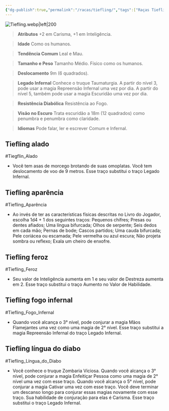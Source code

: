 ```yaml
---
{"dg-publish":true,"permalink":"/racas/tiefling/","tags":["Raças Tiefling"]}
---
```



![Tiefling.webp|left|200](/img/user/Arquivos/Tiefling.webp)

> **Atributos**
> +2 em Carisma, +1 em Inteligência.  

> **Idade**
> Como os humanos.  

> **Tendência Comum**
> Leal e Mau.  

> **Tamanho e Peso**
> Tamanho Médio. Físico como os humanos.  

> **Deslocamento**
> 9m (6 quadrados).  

> **Legado Infernal**
> Conhece o truque Taumaturgia. A partir do nível 3, pode usar a magia Repreensão Infernal uma vez por dia. A partir do nível 5, também pode usar a magia Escuridão uma vez por dia.

> **Resistência Diabólica**
> Resistência ao Fogo.

> **Visão no Escuro**
> Trata escuridão a 18m (12 quadrados) como penumbra e penumbra como claridade.  

> **Idiomas**
> Pode falar, ler e escrever Comum e Infernal.

## Tiefling alado
#Tiegflin_Alado
- Você tem asas de morcego brotando de suas omoplatas. Você tem deslocamento de voo de 9 metros. Esse traço substitui o traço Legado Infernal.

## Tiefling aparência
#Tiefling_Aparência
- Ao invés de ter as características físicas descritas no Livro do Jogador, escolha 1d4 + 1 dos seguintes traços: Pequenos chifres; Presas ou dentes afiados; Uma língua bifurcada; Olhos de serpente; Seis dedos em cada mão; Pernas de bode; Cascos partidos; Uma cauda bifurcada; Pele coriácea ou escamada; Pele vermelha ou azul escura; Não projeta sombra ou reflexo; Exala um cheiro de enxofre.

## Tiefling feroz
#Tiefling_Feroz 
- Seu valor de Inteligência aumenta em 1 e seu valor de Destreza aumenta em 2. Esse traço substitui o traço Aumento no Valor de Habilidade.

## Tiefling fogo infernal
#Tiefling_Fogo_Infernal 
- Quando você alcança o 3° nível, pode conjurar a magia Mãos Flamejantes uma vez como uma magia de 2° nível. Esse traço substitui a magia Repreensão Infernal do traço Legado Infernal.

## Tiefling língua do diabo
#Tiefling_Língua_do_Diabo 
- Você conhece o truque Zombaria Viciosa. Quando você alcança o 3° nível, pode conjurar a magia Enfeitiçar Pessoa como uma magia de 2° nível uma vez com esse traço. Quando você alcança o 5° nível, pode conjurar a magia Cativar uma vez com esse traço. Você deve terminar um descanso longo para conjurar essas magias novamente com esse traço. Sua habilidade de conjuração para elas é Carisma. Esse traço substitui o traço Legado Infernal.

